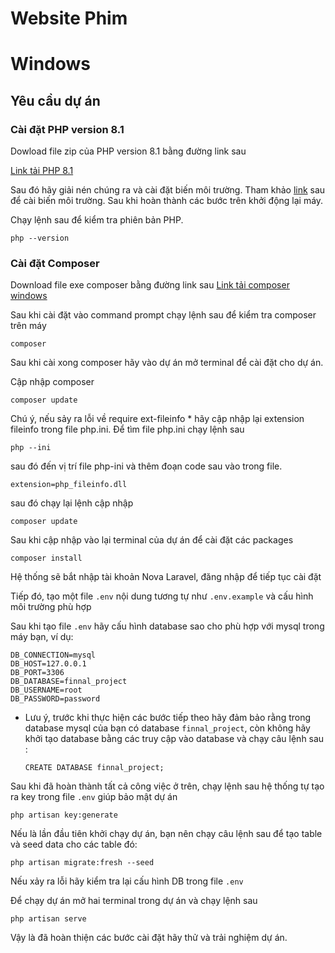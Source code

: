 # Website Phim

# Windows

## Yêu cầu dự án

### Cài đặt PHP version 8.1

Dowload file zip của PHP version 8.1 bằng đường link sau 

[Link tải PHP 8.1](https://www.php.net/downloads.php)

Sau đó hãy giải nén chúng ra và cài đặt biến môi trường. 
Tham khảo [link](https://techdecodetutorials.com/how-to-install-php-on-windows-11/) sau để cài biến môi trường. Sau khi hoàn thành các bước trên khởi động lại máy.

Chạy lệnh sau để kiểm tra phiên bản PHP.
```
php --version
```

### Cài đặt Composer
Download file exe composer bằng đường link sau
[Link tải composer windows](https://getcomposer.org/Composer-Setup.exe)

Sau khi cài đặt vào command prompt chạy lệnh sau để kiểm tra composer trên máy

```
composer
```
Sau khi cài xong composer hãy vào dự án mở terminal để cài đặt cho dự án.

Cập nhập composer
```
composer update
```

Chú ý, nếu sảy ra lỗi về require ext-fileinfo * hãy cập nhập lại extension fileinfo trong file php.ini. Để tìm file php.ini chạy lệnh sau

```
php --ini
```
sau đó đến vị trí file php-ini và thêm đoạn code sau vào trong file.
```
extension=php_fileinfo.dll
```

sau đó chạy lại lệnh cập nhập
```
composer update
```

Sau khi cập nhập vào lại terminal của dự án để cài đặt các packages
```
composer install
```
Hệ thống sẽ bắt nhập tài khoản Nova Laravel, đăng nhập để tiếp tục cài đặt

Tiếp đó, tạo một file `.env` nội dung tương tự như `.env.example` và cấu hình môi trường phù hợp


Sau khi tạo file `.env` hãy cấu hình database sao cho phù hợp với mysql trong máy bạn, ví dụ:

```
DB_CONNECTION=mysql
DB_HOST=127.0.0.1
DB_PORT=3306
DB_DATABASE=finnal_project
DB_USERNAME=root
DB_PASSWORD=password
```
* Lưu ý, trước khi thực hiện các bước tiếp theo hãy đảm bảo rằng trong database mysql của bạn có database `finnal_project`, còn không hãy khởi tạo database bằng các truy cập vào database và chạy câu lệnh sau : 

    `CREATE DATABASE finnal_project;`


Sau khi đã hoàn thành tất cả công việc ở trên, chạy lệnh sau hệ thống tự tạo ra key trong file `.env` giúp bảo mật dự án

```
php artisan key:generate
```

Nếu là lần đầu tiên khởi chạy dự án, bạn nên chạy câu lệnh sau để tạo table và seed data cho các table đó:

```
php artisan migrate:fresh --seed
```
Nếu xảy ra lỗi hãy kiểm tra lại cấu hình DB trong file `.env` 

Để chạy dự án mở hai terminal trong dự án và chạy lệnh sau

```
php artisan serve
```

Vậy là đã hoàn thiện các bước cài đặt hãy thử và trải nghiệm dự án.